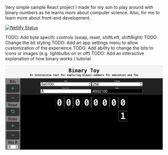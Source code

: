 Very simple sample React project I made for my son to play around with binary numbers as he learns more about computer science.  Also, for me to learn more about front-end development.

[![Netlify Status](https://api.netlify.com/api/v1/badges/2a752320-5d57-45ca-912e-1eb8c13387d7/deploy-status)](https://app.netlify.com/sites/binarytoy/deploys)

TODO: Add byte specifc controls (swap, reset, shiftLeft, shiftRight)
TODO: Change the bit styling 
TODO: Add an app settings menu to allow customization of the experience
TODO: Add ability to change the bits to icons or images (e.g. lightbulbs on or off)
TODO: Add an interactive explanation of how binary works / tutorial

![Screenshot](image.png)